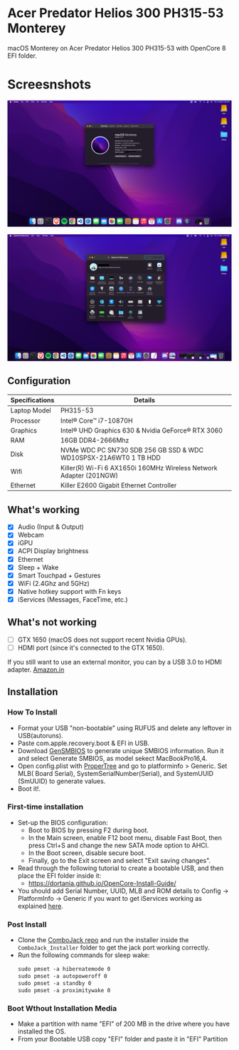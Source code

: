 # Acer Predator Helios 300 PH315-53 Monterey

 macOS Monterey on Acer Predator Helios 300 PH315-53 with OpenCore 8 EFI folder.

 # Screesnshots

 <a href=""> <img src="Screenshots/1.png" alt="dark mode"></a>

 <a href=""> <img src="Screenshots/2.png" alt="dark mode"></a>

## Configuration

| Specifications      | Details                                            |
| ------------------- | -------------------------------------------------- |
| Laptop Model        | PH315-53                                     |
| Processor           | Intel® Core™ i7-10870H                              |
| Graphics            | Intel® UHD Graphics 630 & Nvidia GeForce® RTX 3060 |
| RAM                 | 16GB DDR4-2666Mhz                                  |
| Disk                | NVMe WDC PC SN730 SDB 256 GB SSD & WDC WD10SPSX-21A6WT0 1 TB HDD      |
| Wifi                | Killer(R) Wi-Fi 6 AX1650i 160MHz Wireless Network Adapter (201NGW)                   |
| Ethernet            | Killer E2600 Gigabit Ethernet Controller        |

## What's working

- [x] Audio (Input & Output)
- [x] Webcam
- [x] iGPU
- [x] ACPI Display brightness
- [x] Ethernet
- [x] Sleep + Wake
- [x] Smart Touchpad + Gestures
- [x] WiFi (2.4Ghz and 5GHz)
- [x] Native hotkey support with Fn keys
- [x] iServices (Messages, FaceTime, etc.)

## What's not working

- [ ] GTX 1650 (macOS does not support recent Nvidia GPUs).
- [ ] HDMI port (since it's connected to the GTX 1650).

If you still want to use an external monitor, you can by a USB 3.0 to HDMI adapter.
<a href="https://www.amazon.in/dp/B013G4CJM8/?coliid=I21IXZ0W5ZAFHX&colid=IWBALZYIADBW&psc=0&ref_=lv_ov_lig_dp_it">Amazon.in</a>

## Installation

### How To Install

- Format your USB "non-bootable" using RUFUS and delete any leftover in USB(autoruns).
- Paste com.apple.recovery.boot & EFI in USB.
- Download [GenSMBIOS](https://github.com/corpnewt/GenSMBIOS) to generate unique SMBIOS information. Run it and select Generate SMBIOS, as model sekect MacBookPro16,4.
- Open config.plist with [ProperTree](https://github.com/corpnewt/ProperTree) and go to platforminfo > Generic. Set MLB( Board Serial), SystemSerialNumber(Serial), and SystemUUID (SmUUID) to generate values.
- Boot it!.

### First-time installation

- Set-up the BIOS configuration:
  - Boot to BIOS by pressing F2 during boot.
  - In the Main screen, enable F12 boot menu, disable Fast Boot, then press Ctrl+S and change the new SATA mode option to AHCI.
  - In the Boot screen, disable secure boot.
  - Finally, go to the Exit screen and select "Exit saving changes".
- Read through the following tutorial to create a bootable USB, and then place the EFI folder inside it:
   - https://dortania.github.io/OpenCore-Install-Guide/
- You should add Serial Number, UUID, MLB and ROM details to Config -> PlatformInfo -> Generic if you want to get iServices working as explained [here](https://dortania.github.io/OpenCore-Post-Install/universal/iservices.html).

### Post Install
- Clone the [ComboJack repo](https://github.com/hackintosh-stuff/ComboJack) and run the installer inside the `ComboJack_Installer` folder to get the jack port working correctly.
- Run the following commands for sleep wake:
  ```
  sudo pmset -a hibernatemode 0
  sudo pmset -a autopoweroff 0
  sudo pmset -a standby 0
  sudo pmset -a proximitywake 0
  ```
### Boot Wthout Installation Media

- Make a partition with name "EFI" of 200 MB in the drive where you have installed the OS.
- From your Bootable USB copy "EFI" folder and paste it in "EFI" Partition 
